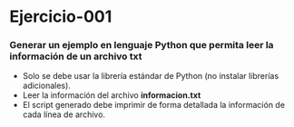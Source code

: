 # Ejercicio-001

### Generar un ejemplo en lenguaje Python que permita leer la información de un archivo txt
* Solo se debe usar la librería estándar de Python (no instalar librerías adicionales).
* Leer la información del archivo **informacion.txt**
* El script generado debe imprimir de forma detallada la información de cada línea de archivo.
